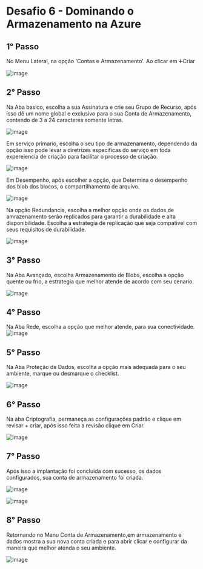 # Desafio 6 - Dominando o Armazenamento na Azure

## 1° Passo

 No Menu Lateral, na opção 'Contas e Armazenamento'. Ao clicar em ➕Criar
 
![image](https://github.com/user-attachments/assets/253ef1a7-33d8-4dfc-9101-7e3f237a52db)

## 2° Passo 
Na Aba basico, escolha a sua Assinatura e crie seu Grupo de Recurso, após isso dê um nome global e exclusivo para o sua Conta de Armazenamento, contendo de 3 a 24 caracteres somente letras.

![image](https://github.com/user-attachments/assets/ce42b726-5468-452a-921a-56a0816d290b)

Em serviço primario, escolha o seu tipo de armazenamento, dependendo da opção isso pode levar a diretrizes especificas do serviço em toda expereiencia de criação para facilitar o processo de criação. 

![image](https://github.com/user-attachments/assets/d870a269-4346-4c4c-a580-6d6390c5597d)

Em Desempenho, após escolher a opção, que Determina o desempenho dos blob dos blocos, o compartilhamento de arquivo.

![image](https://github.com/user-attachments/assets/ba0b78f1-8ccf-4b54-973c-1b48106803b7)

Na opção Redundancia, escolha a melhor opção onde os dados de amrazenamento serão replicados para garantir a durabilidade e alta disponibilidade. Escolha a estrategia de replicação que seja compativel com seus requisitos de durabilidade.

![image](https://github.com/user-attachments/assets/66d348f9-c74c-4994-9a7d-81bd2b246868)

## 3° Passo
Na Aba Avançado, escolha Armazenamento de Blobs, escolha a opção quente ou frio, a estrategia que  melhor atende de acordo com seu cenario.

![image](https://github.com/user-attachments/assets/fee2bf8a-bd47-435e-8e1e-f79ea952d594)

## 4° Passo 
Na Aba Rede, escolha a opção que melhor atende, para sua conectividade.
![image](https://github.com/user-attachments/assets/d88343e3-7851-4122-afff-7b187226de00)

## 5° Passo
Na Aba Proteção de Dados, escolha a opção mais adequada para o seu ambiente, marque ou desmarque o checklist.

![image](https://github.com/user-attachments/assets/1ef5da2b-6e1f-4aed-ac70-2b5250a5b79f)

## 6° Passo
Na aba Criptografia, permaneça as configurações padrão e clique em revisar + criar, após isso feita a revisão clique em Criar.

![image](https://github.com/user-attachments/assets/6cf4d5cc-0e27-4d6a-950a-f713dfbdb87f)

## 7° Passo
 Após isso a implantação foi concluida com sucesso, os dados configurados, sua conta de armazenamento foi criada.

![image](https://github.com/user-attachments/assets/e25586c0-17c1-4152-9694-08cf6bcee829)

![image](https://github.com/user-attachments/assets/9be2a4a5-ecfb-4931-ba25-e87919de467b)

## 8° Passo
Retornando no Menu Conta de Armazenamento,em armazenamento e dados mostra a sua nova conta criada e para abrir clicar e configurar da maneira que melhor atenda o seu ambiente.

![image](https://github.com/user-attachments/assets/dd5b5575-3906-4c91-acf4-ea5812bbdd97)



